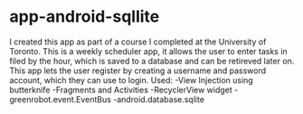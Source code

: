 # app-android-sqllite
I created this app as part of a course I completed at the University of Toronto.
This is a weekly scheduler app, it allows the user to enter tasks in filed by the hour, which is saved to a database and can be retireved later on. 
This app lets the user register by creating a username and password account, which they can use to login.
Used:
-View Injection using butterknife
-Fragments and Activities
-RecyclerView widget
-greenrobot.event.EventBus
-android.database.sqlite
